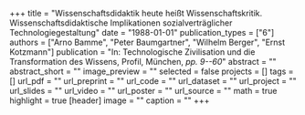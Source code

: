 +++
title = "Wissenschaftsdidaktik heute heißt Wissenschaftskritik. Wissenschaftsdidaktische Implikationen sozialverträglicher Technologiegestaltung"
date = "1988-01-01"
publication_types = ["6"]
authors = ["Arno Bamme", "Peter Baumgartner", "Wilhelm Berger", "Ernst Kotzmann"]
publication = "In: Technologische Zivilisation und die Transformation des Wissens, Profil, München, _pp. 9--60_"
abstract = ""
abstract_short = ""
image_preview = ""
selected = false
projects = []
tags = []
url_pdf = ""
url_preprint = ""
url_code = ""
url_dataset = ""
url_project = ""
url_slides = ""
url_video = ""
url_poster = ""
url_source = ""
math = true
highlight = true
[header]
image = ""
caption = ""
+++
